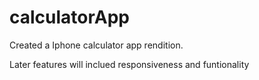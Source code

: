 # calculatorApp

Created a Iphone calculator app rendition.

Later features will inclued responsiveness and funtionality
